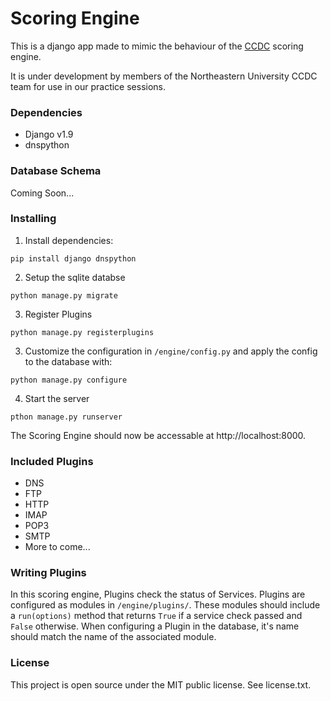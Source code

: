 # Scoring Engine

This is a django app made to mimic the behaviour of the
[CCDC](http://www.nationalccdc.org/) scoring engine.

It is under development by members of the Northeastern University CCDC team for
use in our practice sessions.

### Dependencies

- Django v1.9
- dnspython

### Database Schema

Coming Soon...

### Installing
1. Install dependencies:

`pip install django dnspython`

2. Setup the sqlite databse

`python manage.py migrate`

3. Register Plugins

`python manage.py registerplugins`

3. Customize the configuration in `/engine/config.py` and apply the config to
the database with:

`python manage.py configure`

4. Start the server

`pthon manage.py runserver`

The Scoring Engine should now be accessable at http://localhost:8000.

### Included Plugins
- DNS
- FTP
- HTTP
- IMAP
- POP3
- SMTP
- More to come...

### Writing Plugins

In this scoring engine, Plugins check the status of Services. Plugins are
configured as modules in `/engine/plugins/`. These modules should include a
`run(options)` method that returns `True` if a service check passed and `False`
otherwise. When configuring a Plugin in the database, it's name should match
the name of the associated module.

### License

This project is open source under the MIT public license. See license.txt.
